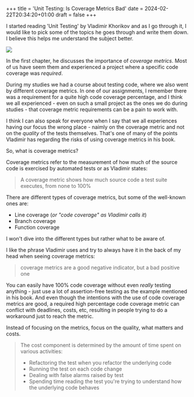 +++
title = 'Unit Testing: Is Coverage Metrics Bad'
date = 2024-02-22T20:34:20+01:00
draft = false
+++

I started reading 'Unit Testing' by Vladimir Khorikov and as I go through it, I would like to pick some of the topics he goes through and write them down. I believe this helps me understand the subject better.

![](/images/unit-testing-by-vladimir-khorikov.png)

In the first chapter, he discusses the importance of _coverage metrics_. Most of us have seem them and experienced a project where a specific code coverage was _required_.

During my studies we had a course about testing code, where we also went by different coverage metrics. In one of our assignments, I remember there was a requirement for a quite high code coverage percentage, and I think we all experienced - even on such a small project as the ones we do during studies - that coverage metric requirements can be a pain to work with.

I think I can also speak for everyone when I say that we all experiences having our focus the wrong place - naimly on the coverage metric and not on the _quality_ of the tests themselves. That's one of many of the points Vladimir has regarding the risks of using coverage metrics in his book.

So, what is coverage metrics?

Coverage metrics refer to the measurement of how much of the source code is exercised by automated tests or as Vladimir states:

> A coverage metric shows how much source code a test suite executes, from none to 100%

There are different types of coverage metrics, but some of the well-known ones are:

+ Line coverage (_or "code coverage" as Vladimir calls it_)
+ Branch coverage
+ Function coverage

I won't dive into the different types but rather what to be aware of.

I like the phrase Vladimir uses and try to always have it in the back of my head when seeing coverage metrics:

> coverage metrics are a good negative indicator, but a bad positive one

You can easily have 100% code coverage without even _really_ testing anything - just use a lot of assertion-free testing as the example mentioned in his book. And even though the intentions with the use of code coverage metrics are good, a required high percentage code coverage metric can conflict with deadlines, costs, etc, resulting in people trying to do a workaround just to reach the metric.

Instead of focusing on the metrics, focus on the quality, what matters and costs.

> The cost component is determined by the amount of time spent on various activities:
> + Refactoring the test when you refactor the underlying code
> + Running the test on each code change
> + Dealing with false alarms raised by test
> + Spending time reading the test you're trying to understand how the underlying code behaves